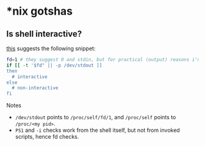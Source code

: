 # *nix gotshas

## Is shell interactive?
[this](http://tldp.org/LDP/abs/html/intandnonint.html) suggests the following snippet:
```bash
fd=1 # they suggest 0 and stdin, but for practical (output) reasons i'm only interested of stdout
if [[ -t '$fd" || -p /dev/stdout ]]
then
  # interactive
else
  # non-interactive
fi
```
Notes
- `/dev/stdout` points to `/proc/self/fd/1`, and `/proc/self` points to `/proc/<my pid>`.
- `PS1` and `-i` checks work from the shell itself, but not from invoked scripts, hence fd checks.
